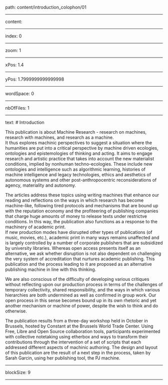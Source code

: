 path: content/introduction_colophon/01

----

content: 

----

index: 0

----

zoom: 1

----

xPos: 1.4

----

yPos: 1.7999999999999998

----

wordSpace: 0

----

nbOfFiles: 1

----

text: # Introduction 

This publication is about Machine Research - research on machines,
research with machines, and research as a machine. <br> It thus explores
machinic perspectives to suggest a situation where the humanities are put
into a critical perspective by machine driven ecologies, ontologies and
epistemologies of thinking and acting. It aims to engage research and artistic practice that takes into account the new materialist conditions, implied by nonhuman techno-ecologies. These include new ontologies and intelligence such as algorithmic learning, histories of machine intelligence and legacy technologies, ethics and aesthetics of autonomous systems and other post-anthropocentric reconsiderations of agency, materiality and autonomy.

The articles address these topics using writing machines that enhance our
reading and reflections on the ways in which research has become
machine-like, following tired protocols and mechanisms that are bound up
with the reputation economy and the profiteering of publishing companies
that charge huge amounts of money to release texts under restrictve
conditions. In this way, the publication also functions as a response to
the machinery of academic print. <br> If new production modes have disrupted
other types of publications (of music, movies, etc.), academic print in
many ways remains unaffected and is largely controlled by a number of corporate
publishers that are subsidized by university libraries. Whereas open access presents itself as an alternative, we ask whether disruption is not also dependent on challenging the very system of accreditation that nurtures academic publishing. This publication and the process leading to it are proposed as an alternative publishing machine in line with this thinking.  
  
We are also conscious of the difficulty of developing various critiques without reflecting upon our production process in terms of the challenges of temporary collectivity, shared responsibility, and the ways in which various hierarchies are both undermined as well as confirmed in group work. Our open process in this sense becomes bound up in its own rhetoric and yet another mechanism or machine of power, despite the wish to think and do otherwise.  

The publication results from a three-day workshop held in October in
Brussels, hosted by Constant at the Brussels World Trade Center. Using
Free, Libre and Open Source collaboration tools, participants experimented
with collective notetaking using etherbox and ways to transform their
contributions through the intervention of a set of scripts that each
addressed different aspects of machinic authoring. The design and layout of this publication are the result of a next step in the process, taken by Sarah Garcin, using her publishing tool, the PJ machine.


----

blockSize: 9

----


